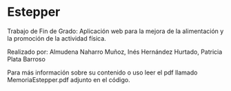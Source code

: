 # Estepper

Trabajo de Fin de Grado:
Aplicación web para la mejora de la alimentación y la promoción de la actividad física.

Realizado por:
Almudena Naharro Muñoz,
Inés Hernández Hurtado,
Patricia Plata Barroso

Para más información sobre su contenido o uso leer el pdf llamado MemoriaEstepper.pdf adjunto en el código. 
